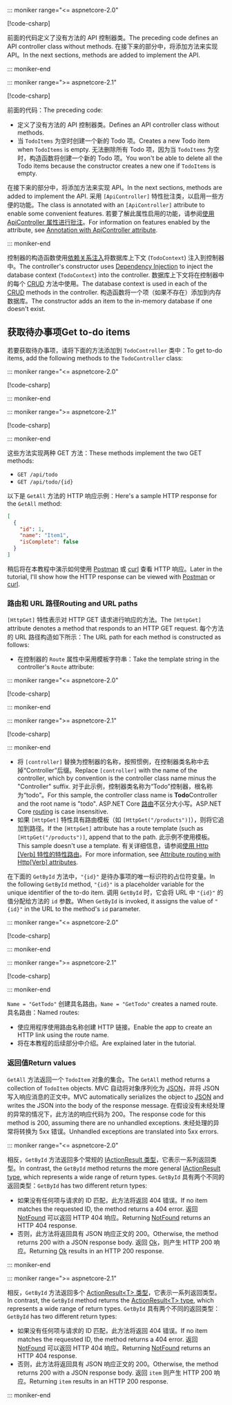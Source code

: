::: moniker range="<= aspnetcore-2.0"

[!code-csharp[](../../tutorials/first-web-api/samples/2.0/TodoApi/Controllers/TodoController2.cs?name=snippet_todo1)]

<span data-ttu-id="9da02-101">前面的代码定义了没有方法的 API 控制器类。</span><span class="sxs-lookup"><span data-stu-id="9da02-101">The preceding code defines an API controller class without methods.</span></span> <span data-ttu-id="9da02-102">在接下来的部分中，将添加方法来实现 API。</span><span class="sxs-lookup"><span data-stu-id="9da02-102">In the next sections, methods are added to implement the API.</span></span>

::: moniker-end

::: moniker range=">= aspnetcore-2.1"

[!code-csharp[](../../tutorials/first-web-api/samples/2.1/TodoApi/Controllers/TodoController2.cs?name=snippet_todo1)]

<span data-ttu-id="9da02-103">前面的代码：</span><span class="sxs-lookup"><span data-stu-id="9da02-103">The preceding code:</span></span>

* <span data-ttu-id="9da02-104">定义了没有方法的 API 控制器类。</span><span class="sxs-lookup"><span data-stu-id="9da02-104">Defines an API controller class without methods.</span></span>
* <span data-ttu-id="9da02-105">当 `TodoItems` 为空时创建一个新的 Todo 项。</span><span class="sxs-lookup"><span data-stu-id="9da02-105">Creates a new Todo item when `TodoItems` is empty.</span></span> <span data-ttu-id="9da02-106">无法删除所有 Todo 项，因为当 `TodoItems` 为空时，构造函数将创建一个新的 Todo 项。</span><span class="sxs-lookup"><span data-stu-id="9da02-106">You won't be able to delete all the Todo items because the constructor creates a new one if `TodoItems` is empty.</span></span>

<span data-ttu-id="9da02-107">在接下来的部分中，将添加方法来实现 API。</span><span class="sxs-lookup"><span data-stu-id="9da02-107">In the next sections, methods are added to implement the API.</span></span> <span data-ttu-id="9da02-108">采用 `[ApiController]` 特性批注类，以启用一些方便的功能。</span><span class="sxs-lookup"><span data-stu-id="9da02-108">The class is annotated with an `[ApiController]` attribute to enable some convenient features.</span></span> <span data-ttu-id="9da02-109">若要了解此属性启用的功能，请参阅[使用 ApiController 属性进行批注](xref:web-api/index#annotation-with-apicontroller-attribute)。</span><span class="sxs-lookup"><span data-stu-id="9da02-109">For information on features enabled by the attribute, see [Annotation with ApiController attribute](xref:web-api/index#annotation-with-apicontroller-attribute).</span></span>

::: moniker-end

<span data-ttu-id="9da02-110">控制器的构造函数使用[依赖关系注入](xref:fundamentals/dependency-injection)将数据库上下文 (`TodoContext`) 注入到控制器中。</span><span class="sxs-lookup"><span data-stu-id="9da02-110">The controller's constructor uses [Dependency Injection](xref:fundamentals/dependency-injection) to inject the database context (`TodoContext`) into the controller.</span></span> <span data-ttu-id="9da02-111">数据库上下文将在控制器中的每个 [CRUD](https://wikipedia.org/wiki/Create,_read,_update_and_delete) 方法中使用。</span><span class="sxs-lookup"><span data-stu-id="9da02-111">The database context is used in each of the [CRUD](https://wikipedia.org/wiki/Create,_read,_update_and_delete) methods in the controller.</span></span> <span data-ttu-id="9da02-112">构造函数将一个项（如果不存在）添加到内存数据库。</span><span class="sxs-lookup"><span data-stu-id="9da02-112">The constructor adds an item to the in-memory database if one doesn't exist.</span></span>

## <a name="get-to-do-items"></a><span data-ttu-id="9da02-113">获取待办事项</span><span class="sxs-lookup"><span data-stu-id="9da02-113">Get to-do items</span></span>

<span data-ttu-id="9da02-114">若要获取待办事项，请将下面的方法添加到 `TodoController` 类中：</span><span class="sxs-lookup"><span data-stu-id="9da02-114">To get to-do items, add the following methods to the `TodoController` class:</span></span>

::: moniker range="<= aspnetcore-2.0"

[!code-csharp[](../../tutorials/first-web-api/samples/2.0/TodoApi/Controllers/TodoController.cs?name=snippet_GetAll)]

::: moniker-end

::: moniker range=">= aspnetcore-2.1"

[!code-csharp[](../../tutorials/first-web-api/samples/2.1/TodoApi/Controllers/TodoController.cs?name=snippet_GetAll)]

::: moniker-end

<span data-ttu-id="9da02-115">这些方法实现两种 GET 方法：</span><span class="sxs-lookup"><span data-stu-id="9da02-115">These methods implement the two GET methods:</span></span>

* `GET /api/todo`
* `GET /api/todo/{id}`

<span data-ttu-id="9da02-116">以下是 `GetAll` 方法的 HTTP 响应示例：</span><span class="sxs-lookup"><span data-stu-id="9da02-116">Here's a sample HTTP response for the `GetAll` method:</span></span>

```json
[
  {
    "id": 1,
    "name": "Item1",
    "isComplete": false
  }
]
```

<span data-ttu-id="9da02-117">稍后将在本教程中演示如何使用 [Postman](https://www.getpostman.com/) 或 [curl](https://curl.haxx.se/docs/manpage.html) 查看 HTTP 响应。</span><span class="sxs-lookup"><span data-stu-id="9da02-117">Later in the tutorial, I'll show how the HTTP response can be viewed with [Postman](https://www.getpostman.com/) or [curl](https://curl.haxx.se/docs/manpage.html).</span></span>

### <a name="routing-and-url-paths"></a><span data-ttu-id="9da02-118">路由和 URL 路径</span><span class="sxs-lookup"><span data-stu-id="9da02-118">Routing and URL paths</span></span>

<span data-ttu-id="9da02-119">`[HttpGet]` 特性表示对 HTTP GET 请求进行响应的方法。</span><span class="sxs-lookup"><span data-stu-id="9da02-119">The `[HttpGet]` attribute denotes a method that responds to an HTTP GET request.</span></span> <span data-ttu-id="9da02-120">每个方法的 URL 路径构造如下所示：</span><span class="sxs-lookup"><span data-stu-id="9da02-120">The URL path for each method is constructed as follows:</span></span>

* <span data-ttu-id="9da02-121">在控制器的 `Route` 属性中采用模板字符串：</span><span class="sxs-lookup"><span data-stu-id="9da02-121">Take the template string in the controller's `Route` attribute:</span></span>

::: moniker range="<= aspnetcore-2.0"

[!code-csharp[](../../tutorials/first-web-api/samples/2.0/TodoApi/Controllers/TodoController.cs?name=TodoController&highlight=3)]

::: moniker-end

::: moniker range=">= aspnetcore-2.1"

[!code-csharp[](../../tutorials/first-web-api/samples/2.1/TodoApi/Controllers/TodoController.cs?name=TodoController&highlight=3)]

::: moniker-end

* <span data-ttu-id="9da02-122">将 `[controller]` 替换为控制器的名称，按照惯例，在控制器类名称中去掉“Controller”后缀。</span><span class="sxs-lookup"><span data-stu-id="9da02-122">Replace `[controller]` with the name of the controller, which by convention is the controller class name minus the "Controller" suffix.</span></span> <span data-ttu-id="9da02-123">对于此示例，控制器类名称为“Todo”控制器，根名称为“todo”。</span><span class="sxs-lookup"><span data-stu-id="9da02-123">For this sample, the controller class name is **Todo**Controller and the root name is "todo".</span></span> <span data-ttu-id="9da02-124">ASP.NET Core [路由](xref:mvc/controllers/routing)不区分大小写。</span><span class="sxs-lookup"><span data-stu-id="9da02-124">ASP.NET Core [routing](xref:mvc/controllers/routing) is case insensitive.</span></span>
* <span data-ttu-id="9da02-125">如果 `[HttpGet]` 特性具有路由模板（如 `[HttpGet("/products")]`），则将它追加到路径。</span><span class="sxs-lookup"><span data-stu-id="9da02-125">If the `[HttpGet]` attribute has a route template (such as `[HttpGet("/products")]`, append that to the path.</span></span> <span data-ttu-id="9da02-126">此示例不使用模板。</span><span class="sxs-lookup"><span data-stu-id="9da02-126">This sample doesn't use a template.</span></span> <span data-ttu-id="9da02-127">有关详细信息，请参阅[使用 Http [Verb] 特性的特性路由](xref:mvc/controllers/routing#attribute-routing-with-httpverb-attributes)。</span><span class="sxs-lookup"><span data-stu-id="9da02-127">For more information, see [Attribute routing with Http[Verb] attributes](xref:mvc/controllers/routing#attribute-routing-with-httpverb-attributes).</span></span>

<span data-ttu-id="9da02-128">在下面的 `GetById` 方法中，`"{id}"` 是待办事项的唯一标识符的占位符变量。</span><span class="sxs-lookup"><span data-stu-id="9da02-128">In the following `GetById` method, `"{id}"` is a placeholder variable for the unique identifier of the to-do item.</span></span> <span data-ttu-id="9da02-129">调用 `GetById` 时，它会将 URL 中 `"{id}"` 的值分配给方法的 `id` 参数。</span><span class="sxs-lookup"><span data-stu-id="9da02-129">When `GetById` is invoked, it assigns the value of `"{id}"` in the URL to the method's `id` parameter.</span></span>

::: moniker range="<= aspnetcore-2.0"

[!code-csharp[](../../tutorials/first-web-api/samples/2.0/TodoApi/Controllers/TodoController.cs?name=snippet_GetByID&highlight=1-2)]

::: moniker-end

::: moniker range=">= aspnetcore-2.1"

[!code-csharp[](../../tutorials/first-web-api/samples/2.1/TodoApi/Controllers/TodoController.cs?name=snippet_GetByID&highlight=1-2)]

::: moniker-end

<span data-ttu-id="9da02-130">`Name = "GetTodo"` 创建具名路由。</span><span class="sxs-lookup"><span data-stu-id="9da02-130">`Name = "GetTodo"` creates a named route.</span></span> <span data-ttu-id="9da02-131">具名路由：</span><span class="sxs-lookup"><span data-stu-id="9da02-131">Named routes:</span></span>

* <span data-ttu-id="9da02-132">使应用程序使用路由名称创建 HTTP 链接。</span><span class="sxs-lookup"><span data-stu-id="9da02-132">Enable the app to create an HTTP link using the route name.</span></span>
* <span data-ttu-id="9da02-133">将在本教程的后续部分中介绍。</span><span class="sxs-lookup"><span data-stu-id="9da02-133">Are explained later in the tutorial.</span></span>

### <a name="return-values"></a><span data-ttu-id="9da02-134">返回值</span><span class="sxs-lookup"><span data-stu-id="9da02-134">Return values</span></span>

<span data-ttu-id="9da02-135">`GetAll` 方法返回一个 `TodoItem` 对象的集合。</span><span class="sxs-lookup"><span data-stu-id="9da02-135">The `GetAll` method returns a collection of `TodoItem` objects.</span></span> <span data-ttu-id="9da02-136">MVC 自动将对象序列化为 [JSON](https://www.json.org/)，并将 JSON 写入响应消息的正文中。</span><span class="sxs-lookup"><span data-stu-id="9da02-136">MVC automatically serializes the object to [JSON](https://www.json.org/) and writes the JSON into the body of the response message.</span></span> <span data-ttu-id="9da02-137">在假设没有未经处理的异常的情况下，此方法的响应代码为 200。</span><span class="sxs-lookup"><span data-stu-id="9da02-137">The response code for this method is 200, assuming there are no unhandled exceptions.</span></span> <span data-ttu-id="9da02-138">未经处理的异常将转换为 5xx 错误。</span><span class="sxs-lookup"><span data-stu-id="9da02-138">Unhandled exceptions are translated into 5xx errors.</span></span>

::: moniker range="<= aspnetcore-2.0"

<span data-ttu-id="9da02-139">相反，`GetById` 方法返回多个常规的 [IActionResult 类型](xref:web-api/action-return-types#iactionresult-type)，它表示一系列返回类型。</span><span class="sxs-lookup"><span data-stu-id="9da02-139">In contrast, the `GetById` method returns the more general [IActionResult type](xref:web-api/action-return-types#iactionresult-type), which represents a wide range of return types.</span></span> <span data-ttu-id="9da02-140">`GetById` 具有两个不同的返回类型：</span><span class="sxs-lookup"><span data-stu-id="9da02-140">`GetById` has two different return types:</span></span>

* <span data-ttu-id="9da02-141">如果没有任何项与请求的 ID 匹配，此方法将返回 404 错误。</span><span class="sxs-lookup"><span data-stu-id="9da02-141">If no item matches the requested ID, the method returns a 404 error.</span></span> <span data-ttu-id="9da02-142">返回 [NotFound](/dotnet/api/microsoft.aspnetcore.mvc.controllerbase.notfound) 可以返回 HTTP 404 响应。</span><span class="sxs-lookup"><span data-stu-id="9da02-142">Returning [NotFound](/dotnet/api/microsoft.aspnetcore.mvc.controllerbase.notfound) returns an HTTP 404 response.</span></span>
* <span data-ttu-id="9da02-143">否则，此方法将返回具有 JSON 响应正文的 200。</span><span class="sxs-lookup"><span data-stu-id="9da02-143">Otherwise, the method returns 200 with a JSON response body.</span></span> <span data-ttu-id="9da02-144">返回 [Ok](/dotnet/api/microsoft.aspnetcore.mvc.controllerbase.ok)，则产生 HTTP 200 响应。</span><span class="sxs-lookup"><span data-stu-id="9da02-144">Returning [Ok](/dotnet/api/microsoft.aspnetcore.mvc.controllerbase.ok) results in an HTTP 200 response.</span></span>

::: moniker-end

::: moniker range=">= aspnetcore-2.1"

<span data-ttu-id="9da02-145">相反，`GetById` 方法返回多个 [ActionResult\<T> 类型](xref:web-api/action-return-types#actionresultt-type)，它表示一系列返回类型。</span><span class="sxs-lookup"><span data-stu-id="9da02-145">In contrast, the `GetById` method returns the [ActionResult\<T> type](xref:web-api/action-return-types#actionresultt-type), which represents a wide range of return types.</span></span> <span data-ttu-id="9da02-146">`GetById` 具有两个不同的返回类型：</span><span class="sxs-lookup"><span data-stu-id="9da02-146">`GetById` has two different return types:</span></span>

* <span data-ttu-id="9da02-147">如果没有任何项与请求的 ID 匹配，此方法将返回 404 错误。</span><span class="sxs-lookup"><span data-stu-id="9da02-147">If no item matches the requested ID, the method returns a 404 error.</span></span> <span data-ttu-id="9da02-148">返回 [NotFound](/dotnet/api/microsoft.aspnetcore.mvc.controllerbase.notfound) 可以返回 HTTP 404 响应。</span><span class="sxs-lookup"><span data-stu-id="9da02-148">Returning [NotFound](/dotnet/api/microsoft.aspnetcore.mvc.controllerbase.notfound) returns an HTTP 404 response.</span></span>
* <span data-ttu-id="9da02-149">否则，此方法将返回具有 JSON 响应正文的 200。</span><span class="sxs-lookup"><span data-stu-id="9da02-149">Otherwise, the method returns 200 with a JSON response body.</span></span> <span data-ttu-id="9da02-150">返回 `item` 则产生 HTTP 200 响应。</span><span class="sxs-lookup"><span data-stu-id="9da02-150">Returning `item` results in an HTTP 200 response.</span></span>

::: moniker-end
